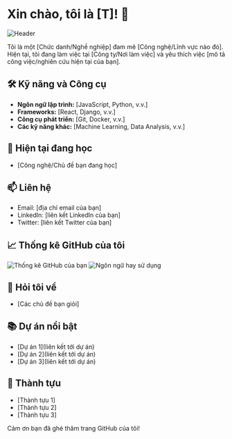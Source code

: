 # Xin chào, tôi là [T]! 👋

![Header](https://raw.githubusercontent.com/tên_tài_khoản_github/tên_tài_khoản_github/main/header.png)

Tôi là một [Chức danh/Nghề nghiệp] đam mê [Công nghệ/Lĩnh vực nào đó]. Hiện tại, tôi đang làm việc tại [Công ty/Nơi làm việc] và yêu thích việc [mô tả công việc/nghiên cứu hiện tại của bạn].

## 🛠 Kỹ năng và Công cụ

- **Ngôn ngữ lập trình:** [JavaScript, Python, v.v.]
- **Frameworks:** [React, Django, v.v.]
- **Công cụ phát triển:** [Git, Docker, v.v.]
- **Các kỹ năng khác:** [Machine Learning, Data Analysis, v.v.]

## 🌱 Hiện tại đang học
- [Công nghệ/Chủ đề bạn đang học]

## 📫 Liên hệ
- Email: [địa chỉ email của bạn]
- LinkedIn: [liên kết LinkedIn của bạn]
- Twitter: [liên kết Twitter của bạn]

## 📈 Thống kê GitHub của tôi

![Thống kê GitHub của bạn](https://github-readme-stats.vercel.app/api?username=tên_tài_khoản_github&show_icons=true&theme=radical)
![Ngôn ngữ hay sử dụng](https://github-readme-stats.vercel.app/api/top-langs/?username=tên_tài_khoản_github&layout=compact&theme=radical)

## 💬 Hỏi tôi về
- [Các chủ đề bạn giỏi]

## 📚 Dự án nổi bật
- [Dự án 1](liên kết tới dự án)
- [Dự án 2](liên kết tới dự án)
- [Dự án 3](liên kết tới dự án)

## 🎉 Thành tựu
- [Thành tựu 1]
- [Thành tựu 2]
- [Thành tựu 3]

Cảm ơn bạn đã ghé thăm trang GitHub của tôi!
